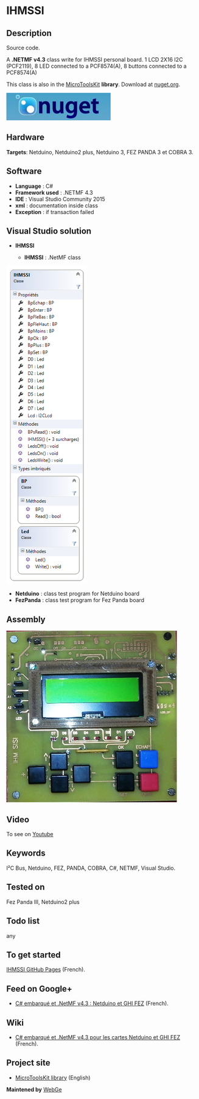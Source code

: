 # IHMSSI

## Description

Source code.

A **.NETMF v4.3** class write for IHMSSI personal board.
 1 LCD 2X16 I2C (PCF2119),
 8 LED connected to a PCF8574(A),
 8 buttons connected to a PCF8574(A)

This class is also in the [MicroToolsKit](https://www.nuget.org/packages/WEBGE.Microtoolskit/) **library**. Download at [nuget.org](https://www.nuget.org).

![nuget](img/nuget.JPG)

## Hardware

**Targets**: Netduino, Netduino2 plus, Netduino 3, FEZ PANDA 3 et COBRA 3.

## Software

* **Language** : C#
* **Framework used** : .NETMF 4.3
* **IDE** : Visual Studio Community 2015
* **xml** : documentation inside class  
* **Exception** : if transaction failed

## Visual Studio solution

* **IHMSSI**

  * **IHMSSI** : .NetMF class

![IHMSSI](img/ihmssi.png)

* **Netduino** : class test program for Netduino board
* **FezPanda** : class test program for Fez Panda board

## Assembly

![IHMSSI](img/IHMSISI.jpg)

## Video

To see on [Youtube](https://youtu.be/X9XlJdWWA5c)

## Keywords

I²C Bus, Netduino, FEZ, PANDA, COBRA, C#, NETMF, Visual Studio.

## Tested on

Fez Panda III, Netduino2 plus

## Todo list

any

## To get started

 [IHMSSI GitHub Pages](http://webge.github.io/IHMSSI/) (French).

## Feed on Google+

* [C# embarqué et .NetMF v4.3 : Netduino et GHI FEZ](https://plus.google.com/collection/oaaJX) (French).

## Wiki

* [C# embarqué et .NetMF v4.3 pour les cartes Netduino et GHI FEZ](http://webge.dyndns-server.com/dokuwiki/doku.php?id=netmf43:accueilnetmf) (French).

## Project site

* [MicroToolsKit library](http://webge.dyndns-server.com/dokuwiki/doku.php?id=netmf43:6_microtoolskit) (English)

**Maintened by** [WebGe](mailto:philippemariano@gmail.com)